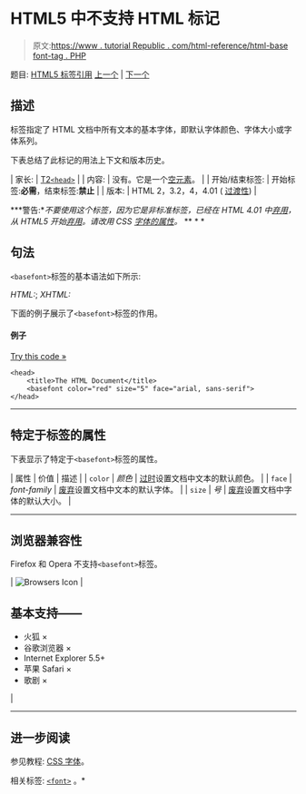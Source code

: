 # HTML5 中不支持 HTML <basefont>标记

> 原文:[https://www . tutorial Republic . com/html-reference/html-base font-tag . PHP](https://www.tutorialrepublic.com/html-reference/html-basefont-tag.php)

题目: [HTML5 标签引用](html5-tags.php) [上一个](html-base-tag.php) | [下一个](html5-bdi-tag.php)

## 描述

标签指定了 HTML 文档中所有文本的基本字体，即默认字体颜色、字体大小或字体系列。

下表总结了此标记的用法上下文和版本历史。

| 家长: | [T2`<head>`](html-head-tag.php) |
| 内容: | 没有。它是一个[空元素](../html-tutorial/html-elements.php#empty-elements)。 |
| 开始/结束标签: | 开始标签:**必需**，结束标签:**禁止** |
| 版本: | HTML 2，3.2，4，4.01 ( [过渡性](../html-tutorial/html-doctypes.php#html-transitional-doctype)) |

 ***警告:**不要使用这个标签，因为它是非标准标签，已经在 HTML 4.01 中[弃用](../definitions.php#deprecated)，从 HTML5 开始[弃用](../definitions.php#obsolete)。请改用 CSS [字体的属性](../css-tutorial/css-fonts.php)。*  ** * *

## 句法

`<basefont>`标签的基本语法如下所示:

*HTML:*<basefont>; *XHTML:*<basefont />

下面的例子展示了`<basefont>`标签的作用。

#### 例子

[Try this code »](../codelab.php?topic=html&file=basefont-tag "Try this code using online Editor")

```
<head>
    <title>The HTML Document</title>
    <basefont color="red" size="5" face="arial, sans-serif">
</head>
```

* * *

## 特定于标签的属性

下表显示了特定于`<basefont>`标签的属性。

| 属性 | 价值 | 描述 |
| `color` | *颜色* | [过时](../definitions.php#obsolete "Not supported in HTML5")设置文档中文本的默认颜色。 |
| `face` | *font-family* | [废弃](../definitions.php#obsolete "Not supported in HTML5")设置文档中文本的默认字体。 |
| `size` | *号* | [废弃](../definitions.php#obsolete "Not supported in HTML5")设置文档中字体的默认大小。 |

* * *

## 浏览器兼容性

Firefox 和 Opera 不支持`<basefont>`标签。

| ![Browsers Icon](../Images/e9331123c77668c1832e541c2fca1002.png) | 

## 基本支持——

*   火狐 ×
*   谷歌浏览器 ×
*   Internet Explorer 5.5+
*   苹果 Safari ×
*   歌剧 ×

 |

* * *

## 进一步阅读

参见教程: [CSS 字体](../css-tutorial/css-fonts.php)。

相关标签: [`<font>`](html-font-tag.php) 。*